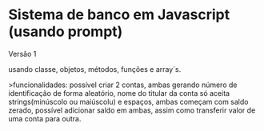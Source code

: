 <h1>Sistema de banco em Javascript (usando prompt)</h1>

<p>Versão 1<p>

<p>usando classe, objetos, métodos, funções e array´s.</p>

<p>>funcionalidades: possível criar 2 contas, ambas gerando número de identificação de forma aleatório, nome do titular da conta só aceita strings(minúscolo ou maiúscolu) e espaços, ambas começam com saldo zerado, possível adicionar saldo em ambas, assim como transferir valor de uma conta para outra.</p>

